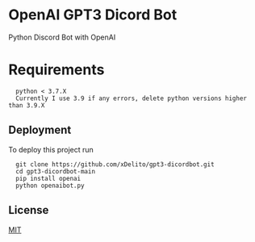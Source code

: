 # OpenAI GPT3 Dicord Bot
Python Discord Bot with OpenAI

# Requirements
``` lib openai<br>
  python < 3.7.X
  Currently I use 3.9 if any errors, delete python versions higher than 3.9.X
```
## Deployment

To deploy this project run

```
  git clone https://github.com/xDelito/gpt3-dicordbot.git
  cd gpt3-dicordbot-main
  pip install openai
  python openaibot.py
```
## License

[MIT](https://choosealicense.com/licenses/mit/)
